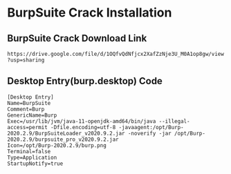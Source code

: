 # BurpSuite Crack Installation

## BurpSuite Crack Download Link
`https://drive.google.com/file/d/1OQfvQdNfjcx2XafZzNje3U_M0A1op8gw/view?usp=sharing`

## Desktop Entry(burp.desktop) Code

```
[Desktop Entry]
Name=BurpSuite
Comment=Burp
GenericName=Burp
Exec=/usr/lib/jvm/java-11-openjdk-amd64/bin/java --illegal-access=permit -Dfile.encoding=utf-8 -javaagent:/opt/Burp-2020.2.9/BurpSuiteLoader_v2020.9.2.jar -noverify -jar /opt/Burp-2020.2.9/burpsuite_pro_v2020.9.2.jar
Icon=/opt/Burp-2020.2.9/burp.png
Terminal=false
Type=Application
StartupNotify=true
```
